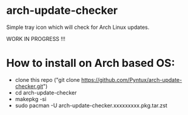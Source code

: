 # arch-update-checker
Simple tray icon which will check for Arch Linux updates.


WORK IN PROGRESS !!!

# How to install on Arch based OS:

- clone this repo ("git clone https://github.com/Pyntux/arch-update-checker.git")
- cd arch-update-checker
- makepkg -si
- sudo pacman -U arch-update-checker.xxxxxxxxx.pkg.tar.zst

